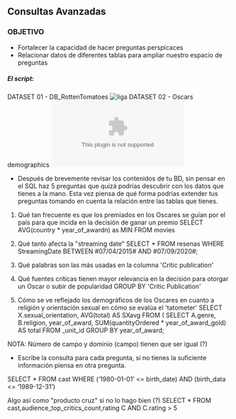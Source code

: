 ## Consultas Avanzadas

### OBJETIVO 
 - Fortalecer la capacidad de hacer preguntas perspicaces
 - Relacionar datos de diferentes tablas para ampliar nuestro espacio de preguntas

##### El script:

DATASET 01 - DB_RottenTomatoes
![liga](Sesion-04/DB_RottenTomatoes)
DATASET 02 - Oscars demographics
![liga](Sesion-04/Oscars-demographics-DFE.csv)

* Después de brevemente revisar los contenidos de tu BD, sin pensar en el SQL haz 5 preguntas que quizá podrías descubrir con los datos que tienes a la mano. Esta vez piensa de qué forma podrías extender tus preguntas tomando en cuenta la relación entre las tablas que tienes.

1) Qué tan frecuente es que los premiados en los Oscares se guían por el país para que incida en la decisión de ganar un premio
SELECT AVG(country * 
year_of_awardn) as MIN 
FROM movies

2) Qué tanto afecta la "streaming date"
SELECT * FROM resenas
WHERE StreamingDate BETWEEN #07/04/2015# AND #07/09/2020#;

3) Qué palabras son las más usadas en la columna 'Critic publication'  
4) Qué fuentes críticas tienen mayor relevancia en la decisión para otorgar un Oscar o subir de popularidad
GROUP BY 'Critic Publication'

5) Cómo se ve reflejado los demográficos de los Oscares en cuanto a religión y orientación sexual en cómo se evalúa el 'tatometer'
SELECT X.sexual_orientation, AVG(total) AS SXavg
FROM
(
SELECT A.genre, B.religion, year_of_award, SUM(quantityOrdered * year_of_award_gold) AS total
FROM _unit_id
GROUP BY year_of_award;


NOTA: Número de campo y dominio (campo) tienen que ser igual (?)


* Escribe la consulta para cada pregunta, si no tienes la suficiente información piensa en otra pregunta. 


SELECT *
FROM cast
WHERE (‘1980-01-01’ <= birth_date)
AND (birth_data <= ‘1989-12-31’)


Algo así como "producto cruz" si no lo hago bien (?)
SELECT *
FROM cast,audience_top_critics_count,rating C
AND C.rating > 5


